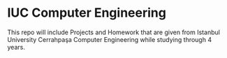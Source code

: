 # IUC Computer Engineering
This repo will include Projects and Homework that are given from Istanbul University Cerrahpaşa Computer Engineering while studying through 4 years.

